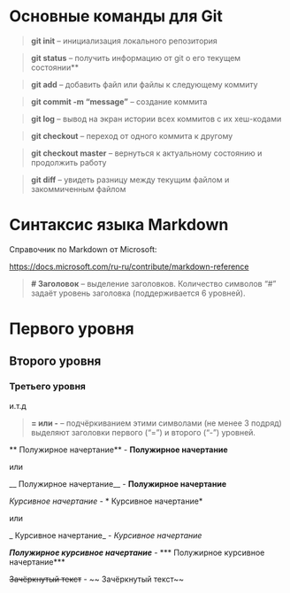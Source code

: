 # Основные команды для Git

>**git init** – инициализация локального репозитория

>**git status** – получить информацию от git о его текущем состоянии**

>**git add** – добавить файл или файлы к следующему коммиту

>**git commit -m “message”** – создание коммита

>**git log** – вывод на экран истории всех коммитов с их хеш-кодами

>**git checkout** – переход от одного коммита к другому

>**git checkout master** – вернуться к актуальному состоянию и продолжить работу

>**git diff** – увидеть разницу между текущим файлом и закоммиченным файлом

# Синтаксис языка Markdown

Справочник по Markdown от Microsoft:

https://docs.microsoft.com/ru-ru/contribute/markdown-reference

>**# Заголовок** – выделение заголовков.
Количество символов “#” задаёт уровень заголовка  (поддерживается 6 уровней).

# Первого уровня

## Второго уровня

### Третьего уровня

и.т.д

>**= или -** – подчёркиванием этими символами (не менее 3 подряд) выделяют заголовки  первого (“=”) и второго (“-”) уровней.

** Полужирное начертание** - **Полужирное начертание** 

или

__ Полужирное начертание__ - __Полужирное начертание__


*Курсивное начертание* - * Курсивное начертание*

или 

_ Курсивное начертание_ - _Курсивное начертание_

***Полужирное курсивное начертание*** - *** Полужирное курсивное начертание***

~~Зачёркнутый текст~~ - ~~ Зачёркнутый текст~~
